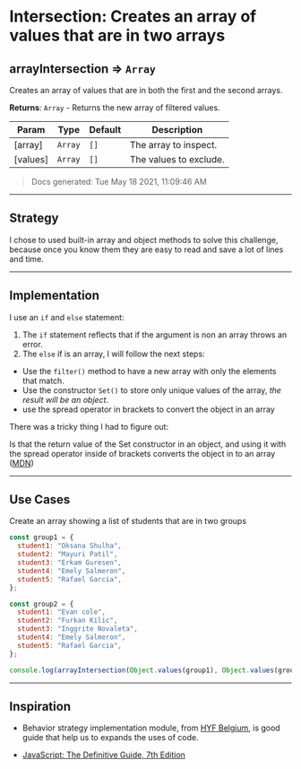 # Intersection: Creates an array of values that are in two arrays

<!-- BEGIN DOCS -->

<a name="arrayIntersection"></a>

## arrayIntersection ⇒ <code>Array</code>

Creates an array of values that are in both the first and the second arrays.

**Returns**: <code>Array</code> - Returns the new array of filtered values.

| Param    | Type               | Default         | Description            |
| -------- | ------------------ | --------------- | ---------------------- |
| [array]  | <code>Array</code> | <code>[]</code> | The array to inspect.  |
| [values] | <code>Array</code> | <code>[]</code> | The values to exclude. |

> Docs generated: Tue May 18 2021, 11:09:46 AM

<!-- END DOCS -->

---

## Strategy

I chose to used built-in array and object methods to solve this challenge, because once you know them they are easy to read and save a lot of lines and time.

---

## Implementation

I use an `if` and `else` statement:

1. The `if` statement reflects that if the argument is non an array throws an error.
2. The `else` if is an array, I will follow the next steps:

- Use the `filter()` method to have a new array with only the elements that match.
- Use the constructor `Set()` to store only unique values of the array, _the result will be an object_.
- use the spread operator in brackets to convert the object in an array

There was a tricky thing I had to figure out:

Is that the return value of the Set constructor in an object, and using it with the spread operator inside of brackets converts the object in to an array ([MDN](https://developer.mozilla.org/en-US/docs/Web/JavaScript/Reference/Global_Objects/Set))

---

## Use Cases

Create an array showing a list of students that are in two groups

```js
const group1 = {
  student1: "Oksana Shulha",
  student2: "Mayuri Patil",
  student3: "Erkam Guresen",
  student4: "Emely Salmeron",
  student5: "Rafael Garcia",
};

const group2 = {
  student1: "Evan cole",
  student2: "Furkan Kilic",
  student3: "Inggrite Novaleta",
  student4: "Emely Salmeron",
  student5: "Rafael Garcia",
};

console.log(arrayIntersection(Object.values(group1), Object.values(group2))); //=> ["Emely Salmeron", "Rafael Garcia"]
```

---

## Inspiration

* Behavior strategy implementation module, from [HYF Belgium](https://hackyourfuture.be/), is good guide that help us to expands the uses of code.

* [JavaScript: The Definitive Guide, 7th Edition](https://www.oreilly.com/library/view/javascript-the-definitive/9781491952016/)
<!--
  was there any code, blog post, video, ... that inspired your solution?
  there's nothing wrong with adapting other people's code, just give them credit!
  and say how it inspired your solution.
-->

